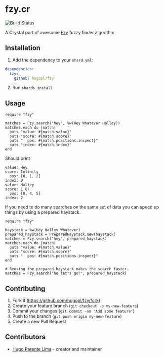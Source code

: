 # fzy.cr

![Build Status](https://github.com/hugopl/fzy/actions/workflows/ci.yml/badge.svg?branch=master)

A Crystal port of awesome [Fzy](https://github.com/jhawthorn/fzy) fuzzy finder algorithm.

## Installation

1. Add the dependency to your `shard.yml`:

```yaml
dependencies:
  fzy:
    github: hugopl/fzy
```

2. Run `shards install`

## Usage

```crystal
require "fzy"

matches = Fzy.search("hey", %w(Hey Whatever Halley))
matches.each do |match|
  puts "value: #{match.value}"
  puts "score: #{match.score}"
  puts "  pos: #{match.positions.inspect}"
  puts "index: #{match.index}"
end
```

Should print

```
value: Hey
score: Infinity
  pos: [0, 1, 2]
index: 0
value: Halley
score: 1.87
  pos: [0, 4, 5]
index: 2
```

If you need to do many searches on the same set of data you can speed up things by
using a prepared haystack.

```crystal
require "fzy"

haystack = %w(Hey Halley Whatever)
prepared_haystack = PreparedHaystack.new(haystack)
matches = Fzy.search("hey", prepared_haystack)
matches.each do |match|
  puts "value: #{match.value}"
  puts "score: #{match.score}"
  puts "  pos: #{match.positions.inspect}"
end

# Reusing the prepared haystack makes the search faster.
matches = Fzy.search("ho let's go!", prepared_haystack)
```


## Contributing

1. Fork it (<https://github.com/hugopl/fzy/fork>)
2. Create your feature branch (`git checkout -b my-new-feature`)
3. Commit your changes (`git commit -am 'Add some feature'`)
4. Push to the branch (`git push origin my-new-feature`)
5. Create a new Pull Request

## Contributors

- [Hugo Parente Lima](https://github.com/hugopl) - creator and maintainer
